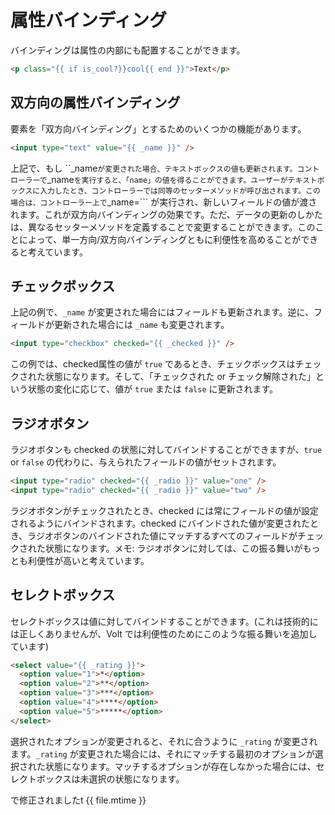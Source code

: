 # 属性バインディング

バインディングは属性の内部にも配置することができます。

```html
<p class="{{ if is_cool?}}cool{{ end }}">Text</p>
```

## 双方向の属性バインディング

要素を「双方向バインディング」とするためのいくつかの機能があります。

```html
<input type="text" value="{{ _name }}" />
```

上記で、もし ``_name``` が変更された場合、テキストボックスの値も更新されます。コントローラーで ```_name``` を実行すると、「name」の値を得ることができます。ユーザーがテキストボックスに入力したとき、コントローラーでは同等のセッターメソッドが呼び出されます。この場合は、コントローラー上で ```_name=``` が実行され、新しいフィールドの値が渡されます。これが双方向バインディングの効果です。ただ、データの更新のしかたは、異なるセッターメソッドを定義することで変更することができます。このことによって、単一方向/双方向バインディングともに利便性を高めることができると考えています。

## チェックボックス

上記の例で、```_name``` が変更された場合にはフィールドも更新されます。逆に、フィールドが更新された場合には ```_name``` も変更されます。

```html
<input type="checkbox" checked="{{ _checked }}" />
```

この例では、checked属性の値が ```true``` であるとき、チェックボックスはチェックされた状態になります。そして、「チェックされた or チェック解除された」という状態の変化に応じて、値が ```true``` または ```false``` に更新されます。

## ラジオボタン

ラジオボタンも checked の状態に対してバインドすることができますが、```true``` or ```false``` の代わりに、与えられたフィールドの値がセットされます。

```html
<input type="radio" checked="{{ _radio }}" value="one" />
<input type="radio" checked="{{ _radio }}" value="two" />
```

ラジオボタンがチェックされたとき、checked には常にフィールドの値が設定されるようにバインドされます。checked にバインドされた値が変更されたとき、ラジオボタンのバインドされた値にマッチするすべてのフィールドがチェックされた状態になります。メモ: ラジオボタンに対しては、この振る舞いがもっとも利便性が高いと考えています。

## セレクトボックス

セレクトボックスは値に対してバインドすることができます。(これは技術的には正しくありませんが、Volt では利便性のためにこのような振る舞いを追加しています)

```html
<select value="{{ _rating }}">
  <option value="1">*</option>
  <option value="2">**</option>
  <option value="3">***</option>
  <option value="4">****</option>
  <option value="5">*****</option>
</select>
```

選択されたオプションが変更されると、それに合うように ```_rating``` が変更されます。```_rating``` が変更された場合には、それにマッチする最初のオプションが選択された状態になります。マッチするオプションが存在しなかった場合には、セレクトボックスは未選択の状態になります。


で修正されましたt {{ file.mtime }}
